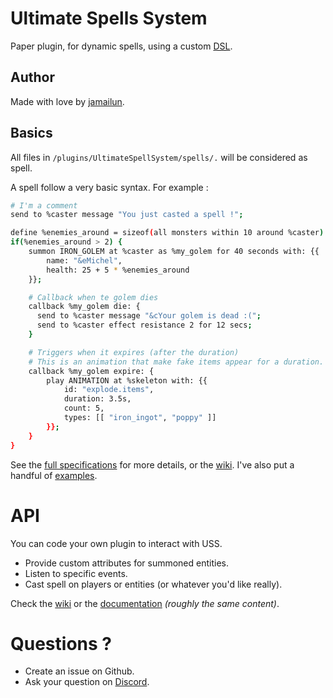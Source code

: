 # Ultimate Spells System

Paper plugin, for dynamic spells, using a custom [DSL](https://en.wikipedia.org/wiki/Domain-specific_language).

## Author

Made with love by [jamailun](https://github.com/jamailun).

## Basics

All files in `/plugins/UltimateSpellSystem/spells/.` will be considered as spell.

A spell follow a very basic syntax. For example :

```bash
# I'm a comment
send to %caster message "You just casted a spell !";

define %enemies_around = sizeof(all monsters within 10 around %caster)
if(%enemies_around > 2) {
    summon IRON_GOLEM at %caster as %my_golem for 40 seconds with: {{
        name: "&eMichel",
        health: 25 + 5 * %enemies_around
    }};

    # Callback when te golem dies
    callback %my_golem die: {
      send to %caster message "&cYour golem is dead :(";
      send to %caster effect resistance 2 for 12 secs;
    }

    # Triggers when it expires (after the duration)
    # This is an animation that make fake items appear for a duration.
    callback %my_golem expire: {
        play ANIMATION at %skeleton with: {{
            id: "explode.items",
            duration: 3.5s,
            count: 5,
            types: [[ "iron_ingot", "poppy" ]]
        }};
    }
}
```

See the [full specifications](/documentation/README.md) for more details, or the [wiki](https://github.com/jamailun/UltimateSpellSystem/wiki/Spell-syntax).
I've also put a handful of [examples](/examples).

# API

You can code your own plugin to interact with USS.
- Provide custom attributes for summoned entities.
- Listen to specific events.
- Cast spell on players or entities (or whatever you'd like really).

Check the [wiki](https://github.com/jamailun/UltimateSpellSystem/wiki) or the [documentation](/documentation/registries) _(roughly the same content)_.

# Questions ?

- Create an issue on Github.
- Ask your question on [Discord](https://discord.com/invite/MA5sxbKQuW).



